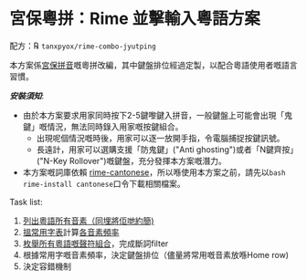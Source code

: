 # 宮保粵拼：Rime 並擊輸入粵語方案

配方：℞ `tanxpyox/rime-combo-jyutping`

本方案係[宮保拼音](https://github.com/rime/rime-combo-pinyin)嘅粵拼改編，其中鍵盤排位經過定製，以配合粵語使用者嘅語言習慣。

***安裝須知***:
* 由於本方案要求用家同時按下2-5鍵嚟鍵入拼音，一般鍵盤上可能會出現「鬼鍵」嘅情況，無法同時錄入用家嘅按鍵組合。
  * 出現呢個情況嘅時後，用家可以逐一放開手指，令電腦捕捉按鍵訊號。
  * 長遠計，用家可以選購支援「防鬼鍵」("Anti ghosting")或者「N鍵齊按」("N-Key Rollover")嘅鍵盤，充分發揮本方案嘅潛力。
* 本方案嘅詞庫依賴 [rime-cantonese](https://github.com/rime/rime-cantonese)，所以喺使用本方案之前，請先以`bash rime-install cantonese`口令下載相關檔案。

Task list:
1. [列出粵語所有音素（同埋將佢哋約簡)](https://github.com/tanxpyox/rime-combo-jyutping/wiki/%E7%B2%B5%E8%AA%9E%E8%81%B2%E7%AC%A6%E8%80%83%E5%AF%9F)
2. [搵常用字表](https://github.com/tanxpyox/rime-combo-jyutping/blob/fq-calc/out.txt)計算[各音素頻率](https://github.com/tanxpyox/rime-combo-jyutping/wiki/2000%E5%B8%B8%E7%94%A8%E5%AD%97%E8%81%B2%E7%AC%A6%E7%B5%B1%E8%A8%88)
3. [枚舉所有粵語嘅聲符組合](https://github.com/tanxpyox/rime-combo-jyutping/wiki/%E7%B2%B5%E8%AA%9E%E8%81%B2%E7%AC%A6%E7%B5%84%E5%90%88)，完成斷詞filter
4. 根據常用字嘅音素頻率，決定鍵盤排位（儘量將常用嘅音素放喺Home row)
5. 決定容錯機制
